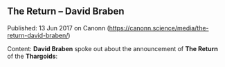 ## The Return &#8211; David Braben

Published: 13 Jun 2017 on Canonn (https://canonn.science/media/the-return-david-braben/)

Content: **David Braben** spoke out about the announcement of **The Return** of the **Thargoids**: